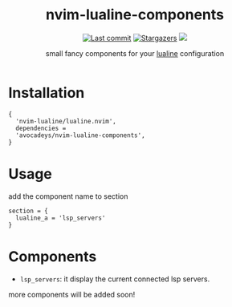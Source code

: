 <h1 align="center">
nvim-lualine-components
</h1>

<p align="center">
<a href="https://github.com/avocadeys/nvim-lualine-components/commits/main"><img alt="Last commit" src="https://img.shields.io/github/last-commit/avocadeys/nvim-lualine-components?colorA=363a4f&colorB=f5e0dc&style=for-the-badge"></a>
<a href="https://github.com/avocadeys/nvim-lualine-components/stargazers"><img alt="Stargazers" src="https://img.shields.io/github/stars/avocadeys/nvim-lualine-components?colorA=363a4f&colorB=eba0ac&style=for-the-badge"></a>
<a><img src="https://img.shields.io/github/languages/code-size/avocadeys/nvim-lualine-components?colorA=363a4f&colorB=b4befe&style=for-the-badge"></a>
</p>

<p align="center">
small fancy components for your <a href="https://github.com/nvim-lualine/lualine.nvim">lualine</a> configuration
</p>

<p align="center">
  <img src=""/>
</p>

# Installation

```shell
{
  'nvim-lualine/lualine.nvim',
  dependencies =
  'avocadeys/nvim-lualine-components',
}
```

# Usage

add the component name to section

```shell
section = {
  lualine_a = 'lsp_servers'
}
```

# Components

- `lsp_servers`: it display the current connected lsp servers.

more components will be added soon!
